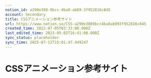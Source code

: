 ```yaml
---
notion_id: a290e308-9bcc-4ba8-ab89-3f952816c845
account: Secondary
title: CSSアニメーション参考サイト
url: https://www.notion.so/CSS-a290e3089bcc4ba8ab893f952816c845
created_time: 2022-07-05T03:33:00.000Z
last_edited_time: 2023-05-02T16:41:00.000Z
sync_status: placeholder
sync_time: 2025-07-12T15:01:47.449247
---
```

# CSSアニメーション参考サイト
